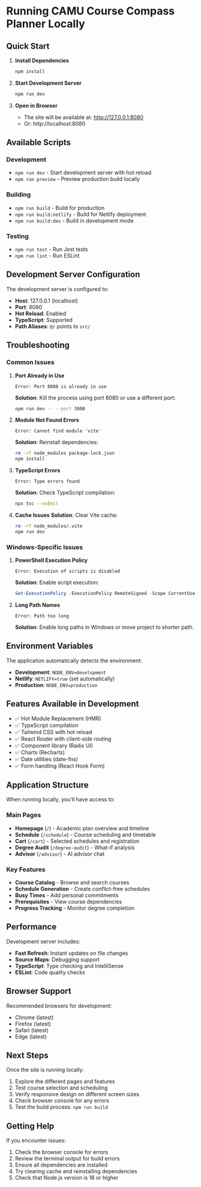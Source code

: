 # Running CAMU Course Compass Planner Locally

## Quick Start

1. **Install Dependencies**
   ```bash
   npm install
   ```

2. **Start Development Server**
   ```bash
   npm run dev
   ```

3. **Open in Browser**
   - The site will be available at: http://127.0.0.1:8080
   - Or: http://localhost:8080

## Available Scripts

### Development
- `npm run dev` - Start development server with hot reload
- `npm run preview` - Preview production build locally

### Building
- `npm run build` - Build for production
- `npm run build:netlify` - Build for Netlify deployment
- `npm run build:dev` - Build in development mode

### Testing
- `npm run test` - Run Jest tests
- `npm run lint` - Run ESLint

## Development Server Configuration

The development server is configured to:
- **Host**: 127.0.0.1 (localhost)
- **Port**: 8080
- **Hot Reload**: Enabled
- **TypeScript**: Supported
- **Path Aliases**: `@/` points to `src/`

## Troubleshooting

### Common Issues

1. **Port Already in Use**
   ```
   Error: Port 8080 is already in use
   ```
   **Solution**: Kill the process using port 8080 or use a different port:
   ```bash
   npm run dev -- --port 3000
   ```

2. **Module Not Found Errors**
   ```
   Error: Cannot find module 'vite'
   ```
   **Solution**: Reinstall dependencies:
   ```bash
   rm -rf node_modules package-lock.json
   npm install
   ```

3. **TypeScript Errors**
   ```
   Error: Type errors found
   ```
   **Solution**: Check TypeScript compilation:
   ```bash
   npx tsc --noEmit
   ```

4. **Cache Issues**
   **Solution**: Clear Vite cache:
   ```bash
   rm -rf node_modules/.vite
   npm run dev
   ```

### Windows-Specific Issues

1. **PowerShell Execution Policy**
   ```
   Error: Execution of scripts is disabled
   ```
   **Solution**: Enable script execution:
   ```powershell
   Set-ExecutionPolicy -ExecutionPolicy RemoteSigned -Scope CurrentUser
   ```

2. **Long Path Names**
   ```
   Error: Path too long
   ```
   **Solution**: Enable long paths in Windows or move project to shorter path.

## Environment Variables

The application automatically detects the environment:
- **Development**: `NODE_ENV=development`
- **Netlify**: `NETLIFY=true` (set automatically)
- **Production**: `NODE_ENV=production`

## Features Available in Development

- ✅ Hot Module Replacement (HMR)
- ✅ TypeScript compilation
- ✅ Tailwind CSS with hot reload
- ✅ React Router with client-side routing
- ✅ Component library (Radix UI)
- ✅ Charts (Recharts)
- ✅ Date utilities (date-fns)
- ✅ Form handling (React Hook Form)

## Application Structure

When running locally, you'll have access to:

### Main Pages
- **Homepage** (`/`) - Academic plan overview and timeline
- **Schedule** (`/schedule`) - Course scheduling and timetable
- **Cart** (`/cart`) - Selected schedules and registration
- **Degree Audit** (`/degree-audit`) - What-if analysis
- **Advisor** (`/advisor`) - AI advisor chat

### Key Features
- **Course Catalog** - Browse and search courses
- **Schedule Generation** - Create conflict-free schedules
- **Busy Times** - Add personal commitments
- **Prerequisites** - View course dependencies
- **Progress Tracking** - Monitor degree completion

## Performance

Development server includes:
- **Fast Refresh**: Instant updates on file changes
- **Source Maps**: Debugging support
- **TypeScript**: Type checking and IntelliSense
- **ESLint**: Code quality checks

## Browser Support

Recommended browsers for development:
- Chrome (latest)
- Firefox (latest)
- Safari (latest)
- Edge (latest)

## Next Steps

Once the site is running locally:
1. Explore the different pages and features
2. Test course selection and scheduling
3. Verify responsive design on different screen sizes
4. Check browser console for any errors
5. Test the build process: `npm run build`

## Getting Help

If you encounter issues:
1. Check the browser console for errors
2. Review the terminal output for build errors
3. Ensure all dependencies are installed
4. Try clearing cache and reinstalling dependencies
5. Check that Node.js version is 18 or higher
